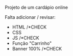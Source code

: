 Projeto de um cardápio online

Falta adicionar / revisar:
- HTML /*CHECK
- CSS 
- JS /*CHECK
- Função "Carrinho"
- Banner 100% /*CHECK
